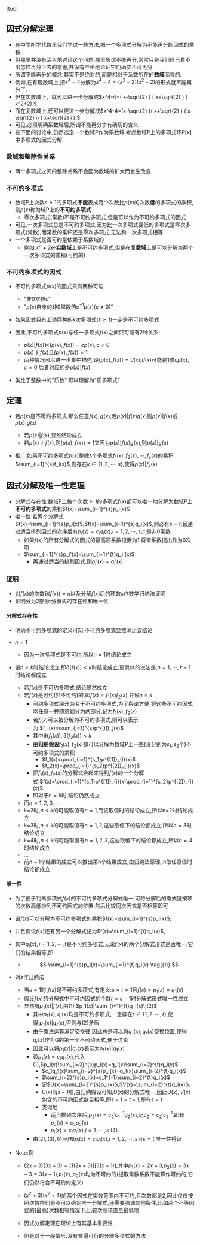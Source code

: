 [toc]

## 因式分解定理

- 在中学所学代数里我们学过一些方法,把一个多项式分解为不能再分的因式的乘积.
- 但那里并没有深入地讨论这个问题.那里所谓不能再分,常常只是我们自己看不出怎样再分下去的意思,并没有严格地论证它们确实不可再分
- 所谓不能再分的概念,其实不是绝对的,而是相对于系数所在的**数域**而言的.
- 例如,在有理数域上,把$x^4-4$分解为$x^4-4= ( x^2-2)( x^2+2)$的形式就不能再分了.
- 但在实数域上，就可以进一步分解成$x^4-4=( x-\sqrt{2} ) ( x+\sqrt{2} ) ( x^2+2).$
- 而在复数域上,还可以更进一步分解成$x^4-4=(x-\sqrt{2} )( x+\sqrt{2} ) ( x-\sqrt{2} i) ( x+\sqrt{2} i ).$
- 可见,必须明确系数域后,所谓不能再分才有确切的含义.
- 在下面的讨论中,仍然选定一个数域Р作为系数域,考虑数域P上的多项式环$P[x]$中多项式的因式分解.

### 数域和整除性关系

- 两个多项式之间的整除关系不会因为数域的扩大而发生改变

### 不可约多项式

- 数域Р上次数$s\geqslant{1}$的多项式**不能**表成两个次数比$p(x)$的次数**低**的多项式的乘积,则$p(x)$称为域P上的**不可约多项式**
  - 零次多项式(常数)不是不可约多项式,但是可以作为不可约多项式的因式
- 可见,一次多项式总是不可约多项式,因为比一次多项式要低的多项式是零次多项式(常数),而常数的乘积还是零次多项式,无法和一次多项式相等
- 一个多项式是否可约是依赖于系数域的
  - 例如,$x^2+2$在**实数域**上是不可约多项式,但是在**复数域**上是可以分解为两个一次多项式的乘积(可约的)

### 不可约多项式的因式

- 不可约多项式$p(x)$的因式只有两种可能
  - "非0常数c"
  - "$p(x)$自身的非0常数倍$c^{-1}p(x)(c\neq{0})$"
- 如果因式只有上述两种的$k$次多项式($k\geqslant{1}$)一定是不可约多项式

- 因此,不可约多项式$p(x)$与任一多项式$f(x)$之间只可能有2种关系:
  - $p(x)|f(x)$且$(p(x),f(x))=cp(x),c\neq{0}$
  - $p(x)\nmid{f(x)}$且$(p(x),f(x))=1$
  - 两种情况可以进一步集中描述,设$(p(x),f(x))=d(x)$,$d(x)$可能是$1$或$cp(x),c\neq{0}$,后者对应的是$p(x)|f(x)$

- 类比于整数中的"质数",可以理解为"质多项式"

## 定理

- 若$p(x)$是不可约多项式,那么任意$f(x),g(x)$,若$p(x)|f(x)g(x)$则$p(x)|f(x)$或$p(x)|g(x)$

  - 若$p(x)|f(x)$,显然结论成立
  - 若$p(x)\nmid{f(x)}$,则$(p(x),f(x))=1$又因为$p(x)|f(x)g(x)$,则$p(x)|g(x)$

- 推广:如果不可约多项式$p(x)$整除s个多项式$f_1(x),f_2(x),\cdots,f_s(x)$的乘积$\sum_{i=1}^{s}f_i(x)$,则存在$k\in\{1,2,\cdots,s\}$,使得$p(x)|f_k(x)$

  

## 因式分解及唯一性定理

- 分解式存在性:数域P上每个次数$\geqslant{1}$的多项式$f(x)$都可以唯一地分解为数域P上**不可约多项式**的乘积$f(x)=\sum_{i=1}^{s}p_i(x)$
- 唯一性:若两个分解式$f(x)=\sum_{i=1}^{s}p_i(x)$,$f(x)=\sum_{i=1}^{s}q_i(x)$,则必有$s=t$,且通过适当排列因式的次序后有$p_i(x)=c_iq_i(x)$,$i=1,2,\cdots,s$,$c_{i}$是非0常数
  - 如果$f(x)$的所有分解式的因式的最高项系数设置为1,将常系数提出作为0次项
  - $\sum_{i=1}^{s}p_i'(x)=\sum_{i=1}^{t}q_i'(x)$
    - 再通过适当的排列因式,则$p_{i}'(x)=q_{i}'(x)$


### 证明

- 对$f(x)$的次数$\partial{(f(x))}=n$以及分解$f(x)$后的项数$s$作数学归纳法证明
- 证明分为2部分:分解式的存在性和唯一性

#### 分解式存在性

- 明确不可约多项式的定义可知,不可约多项式显然满足该结论
- $n=1$
  - 因为一次多项式是不可约,所以$n=1$时结论成立

- 设$n<k$时结论成立,即$\partial(f(x))<k$时结论成立,更具体的说法是,$n=1,\cdots,k-1$时结论都成立
  - 若$f(x)$是不可约多项式,结论显然成立
  - 若$f(x)$是可约(非不可约)的,即$f(x)=f_1(x)f_2(x)$,并设$n=k$
    - 可约多项式展开为若干不可约多项式,为了条论方便,将这些不可约因式以任意一种随意划分为两部分,记为$f_1(x),f_2(x)$
    - 若$f_i(x)$可以被分解为不可约多项式,则可以表示为:$f_i(x)=\sum_{j=1}^{s}p^{[i]}_j(x)$
    - 其中$\partial(f_1(x)),\partial(f_2(x))<k$
    - 由**归纳假设**$f_1(x),f_2(x)$都可以分解为数域P上一些(设分别为$s_1,s_2$个)不可约多项式的乘积
      - $f_1(x)=\prod_{i=1}^{s_1}p^{[1]}_{i}(x)$
      - $f_2(x)=\prod_{i=1}^{s_2}p^{[2]}_{i}(x)$
    - 把$f_1(x),f_2(x)$的分解式合起来得到$f(x)$的一个分解式:$f(x)=\prod_{i=1}^{s_1}p^{[1]}_{i}(x)\prod_{i=1}^{s_2}p^{[2]}_{i}(x)$
    - 即对于$n=k$时,结论仍然成立
  - 而$n=1,2,3,\cdots$
  - k=2时,$n<k$的可能取值有$n=1$,而该取值时的结论成立,所以n=2时结论成立
  - k=3时,$n<k$的可能取值有$n=1,2$,这些取值下的结论都成立,所以$n=3$时结论成立
  - k=4时,$n<k$的可能取值有$n=1,2,3$,这些取值下的结论都成立,所以$n=4$时结论成立
  - ...
  - 前$n-1$个结果的成立可以推出第n个结果成立,由归纳法原理,,n取任意值时结论都成立


#### 唯一性

- 为了便于判断多项式$f(x)$的不可约多项式分解式唯一,可将分解后的乘式链按项的次数高低排列不可约因式的位置,然后比较同次因式是否相等即可

- 设$f(x)$可以分解为不可约多项式的乘积$f(x)=\sum_{i=1}^{s}p_i(x)$,

- 并且假设$f(x)$还有另一个分解式记为$f(x)=\sum_{i=1}^{t}q_i(x)$,

- 其中$q_{i}(x),i=1,2,\cdots,t$是不可约多项式,无论$f(x)$的两个分解式形式是否唯一,它们的结果相等,即

  - $$
    \sum_{i=1}^{s}p_i(x)=\sum_{i=1}^{t}q_i(x)
    \tag{(1)}
    $$

- 对$s$作归纳法

  - 当$s=1$时,$f(x)$是不可约多项式,有定义:$s=t=1$且$f(x)=p_1(x)=q_1(x)$
  - 假设$f(x)$的分解式中不可约因式的个数$r=s-1$时分解式形式唯一性成立
  - 显然有$p_1(x)|f(x)$,由$(1)$,$p_1(x)|\sum_{i=1}^{t}q_i(x)\;(2)$
    - 其中$p_1(x),q_i(x)$均是不可约多项式,一定存在$r\in\{1,2,\cdots,t\}$,使得:$p_1(x)|q_r(x)$,否则与$(2)$矛盾
    - 由于乘法运算满足交换律,因此总是可以将$q_1(x),q_r(x)$交换位置,使得$q_r(x)$作为G的第一个不可约因式,便于讨论
    - 因此可以将$p_1(x)|q_r(x)$表示为$p_1(x)|q_1(x)$
    - 设$p_1(x)=c_1q_1(x)$,代入$(1)$,$p_1(x)\sum_{i=2}^{s}p_i(x)=q_1(x)\sum_{i=2}^{t}q_i(x)$
      - $c_1q_1(x)\sum_{i=2}^{s}p_i(x)=q_1(x)\sum_{i=2}^{t}q_i(x)$
      - $\sum_{i=2}^{s}p_i(x)=c_1^{-1}\sum_{i=2}^{t}q_i(x)$
      - 记$U(x)=\sum_{i=2}^{s}p_i(x)$,$V(x)=\sum_{i=2}^{t}q_i(x)$,
      - $U(x)$有$s-1$项,由归纳假设可知,$U(x)$的分解式唯一,因此$U(x),V(x)$包含的不可约因式数目相等,即$s-1=t-1$,即有$s=t$
      - 类似地
        - 适当排列次序后,$p_2(x)=c_2'c_1^{-1}q_2(x)$,记$c_2=c_2'c_1^{-1}$,即有$p_2(x)=c_2q_2(x)$
        - $p_i(x)=c_iq_i(x)$,$i=3,\cdots,s\;(4)$
    - 由$(2),(3),(4)$可知$p_i(x)=c_iq_{i}(x)$,$i=1,2,\cdots,s$且$s=t$,唯一性得证

- Note:例

  - $(2x+3)(3x-3)=[1(2x+3)][3(x-1)]$,其中$p_1(x)=2x+3$,$p_2(x)=3x-3=3(x-1)$,$p_1(x),p_2(x)$均为不可约的(提取常数系数不能算作可约的,它们仍然符合不可约的定义)
  - $(x^2+3)(x^2+4)$的两个因式在实数范围内不可约,且次数都是2,因此仅仅按照次数排列是不可以确定唯一分解式,还需要强调其他条件,比如两个不等因式的(最高)次数相等情况下,比较次高项直至最低项

  - 因式分解定理在理论上有其基本重要性
  - 但是对于一般情形,没有普遍可行的分解多项式的方法















